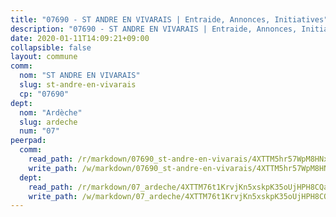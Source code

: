 ```yaml
---
title: "07690 - ST ANDRE EN VIVARAIS | Entraide, Annonces, Initiatives"
description: "07690 - ST ANDRE EN VIVARAIS | Entraide, Annonces, Initiatives"
date: 2020-01-11T14:09:21+09:00
collapsible: false
layout: commune
comm:
  nom: "ST ANDRE EN VIVARAIS"
  slug: st-andre-en-vivarais
  cp: "07690"
dept:
  nom: "Ardèche"
  slug: ardeche
  num: "07"
peerpad:
  comm:
    read_path: /r/markdown/07690_st-andre-en-vivarais/4XTTM5hr57WpM8HNxik5vMLkwapD9RFAuWyxz1RinagR1h78Z
    write_path: /w/markdown/07690_st-andre-en-vivarais/4XTTM5hr57WpM8HNxik5vMLkwapD9RFAuWyxz1RinagR1h78Z-K3TgU9KEyHoTMp7jAuicfEfGVDHtKoBU6HReZwMN84o8giLdzgTBqAo1poEzW48uiDPbkcbS8R7QR8SKNroqgBEi9wh8RxaZEHthsjbGYcerdAuERVEfTpRAnLbwhavtopyRuxku
  dept:
    read_path: /r/markdown/07_ardeche/4XTTM76t1KrvjKn5xskpK35oUjHPH8CQaLdMsC4TVbgaVPp9H
    write_path: /w/markdown/07_ardeche/4XTTM76t1KrvjKn5xskpK35oUjHPH8CQaLdMsC4TVbgaVPp9H-K3TgTz6XqMtb1TG26LozWQGWzYCmeEroVRKKCBntm7SADEzfC88gC5qx4GzHEVb3Y3CHH1FRtgCq45v9wokwFBFS6YysdmDNnD29f5C4C6FuF2ZpCUFJZY3XzmFx1kWscUwpw6qR
---
```


